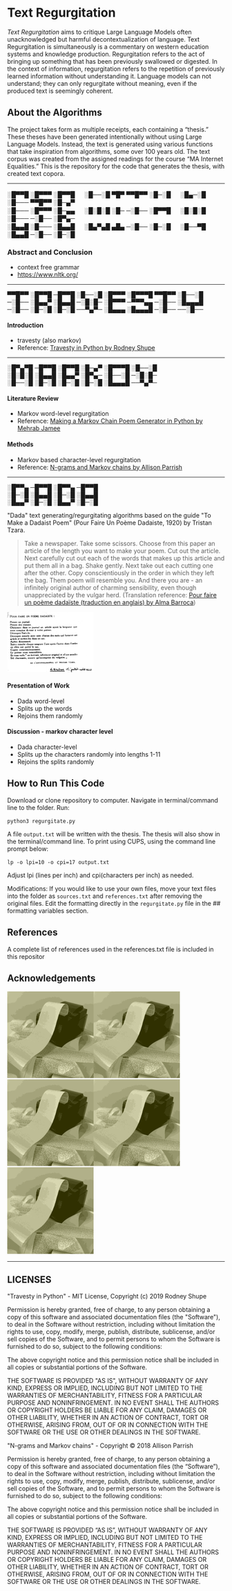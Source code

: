 # Text Regurgitation

*Text Regurgitation* aims to critique Large Language Models often unacknowledged but harmful decontextualization of language. Text Regurgitation is simultaneously is a commentary on western education systems and knowledge production. Regurgitation refers to the act of bringing up something that has been previously swallowed or digested. In the context of information, regurgitation refers to the repetition of previously learned information without understanding it. Language models can not understand; they can only regurgitate without meaning, even if the produced text is seemingly coherent. 

## About the Algorithms

The project takes form as multiple receipts, each containing a “thesis.” These theses have been generated intentionally without using Large Language Models. Instead, the text is generated using various functions that take inspiration from algorithms, some over 100 years old. The text corpus was created from the assigned readings for the course “MA Internet Equalities.” This is the repository for the code that generates the thesis, with created text copora. 

- - - 

░█▀▀█ ░█▀▀▀ ░█▀▀█ 　 ░█──░█ ▀█▀ ▀▀█▀▀ ░█─░█ 　 ░█▄─░█ ░█─── ▀▀█▀▀ ░█─▄▀ \
░█─── ░█▀▀▀ ░█─▄▄ 　 ░█░█░█ ░█─ ─░█── ░█▀▀█ 　 ░█░█░█ ░█─── ─░█── ░█▀▄─ \
░█▄▄█ ░█─── ░█▄▄█ 　 ░█▄▀▄█ ▄█▄ ─░█── ░█─░█ 　 ░█──▀█ ░█▄▄█ ─░█── ░█─░█

### Abstract and Conclusion
* context free grammar
* https://www.nltk.org/

- - - 

▀▀█▀▀ ░█▀▀█ ─█▀▀█ ░█──░█ ░█▀▀▀ ░█▀▀▀█ ▀▀█▀▀ ░█──░█ \
─░█── ░█▄▄▀ ░█▄▄█ ─░█░█─ ░█▀▀▀ ─▀▀▀▄▄ ─░█── ░█▄▄▄█ \
─░█── ░█─░█ ░█─░█ ──▀▄▀─ ░█▄▄▄ ░█▄▄▄█ ─░█── ──░█──

#### Introduction 
* travesty (also markov)
* Reference: <a href="https://github.com/rodneyshupe/travestypy" target="_blank">Travesty in Python by Rodney Shupe</a>

- - - 

░█▀▄▀█ ─█▀▀█ ░█▀▀█ ░█─▄▀ ░█▀▀▀█ ░█──░█ \
░█░█░█ ░█▄▄█ ░█▄▄▀ ░█▀▄─ ░█──░█ ─░█░█─ \
░█──░█ ░█─░█ ░█─░█ ░█─░█ ░█▄▄▄█ ──▀▄▀─

#### Literature Review  
* Markov word-level regurgitation
* Reference: <a href="https://medium.com/upperlinecode/making-a-markov-chain-poem-generator-in-python-4903d0586957" target="_blank">Making a Markov Chain Poem Generator in Python by Mehrab Jamee</a>

#### Methods 
* Markov based character-level regurgitation
* Reference: <a href="https://github.com/aparrish/rwet/blob/master/ngrams-and-markov-chains.ipynb" target="_blank">N-grams and Markov chains by Allison Parrish</a>

- - -

░█▀▀▄ ─█▀▀█ ░█▀▀▄ ─█▀▀█ \
░█─░█ ░█▄▄█ ░█─░█ ░█▄▄█ \
░█▄▄▀ ░█─░█ ░█▄▄▀ ░█─░█

"Dada" text generating/regurgitating algorithms based on the guide "To Make a Dadaist Poem" (Pour Faire Un Poème Dadaiste, 1920) by Tristan Tzara. 

> Take a newspaper. Take some scissors. Choose from this paper an article of the length you want to make your poem. Cut out the article. Next carefully cut out each of the words that makes up this article and put them all in a bag. Shake gently. Next take out each cutting one after the other. Copy conscientiously in the order in which they left the bag. Them poem will resemble you. And there you are - an infinitely original author of charming sensibility, even though unappreciated by the vulgar herd. (Translation reference: <a href="https://lyricstranslate.com/fr/make-dadaist-poem-pour-faire-un-po%C3%A8me-dada%C3%AFste.html" target="_blank">Pour faire un poème dadaïste (traduction en anglais) by Alma Barroca</a>)

<img src="https://github.com/lexahl/text-regurgitation/blob/main/img/tt1920.png?raw=true" alt="Prenez un journal. Prenez des ciseaux. Choisissez dans ce journal un article ayant la longueur que vous comptez donner à votre poème. Découpez l’article. Découpez ensuite avec soin chacun des mots qui forment cet article et mettez-les dans un sac. Agitez doucement. Sortez ensuite chaque coupure l’une après l’autre. Copiez les consciencieusement dans l’ordre où elles ont quitté le sac. Le poème vous ressemblera. Et vous voilà un écrivain infiniment original et d’une sensibilité charmante, encore qu’incomprise du vulgaire." title="Text Regurgitation" width="200"/>

#### Presentation of Work 
* Dada word-level
* Splits up the words
* Rejoins them randomly

#### Discussion - markov character level
* Dada character-level 
* Splits up the characters randomly into lengths 1-11
* Rejoins the splits randomly


## How to Run This Code

Download or clone repository to computer. Navigate in terminal/command line to the folder. Run:

```
python3 regurgitate.py
```

A file `output.txt` will be written with the thesis. The thesis will also show in the terminal/command line. To print using CUPS, using the command line prompt below: 

```
lp -o lpi=10 -o cpi=17 output.txt
```

Adjust lpi (lines per inch) and cpi(characters per inch) as needed. 

Modifications: If you would like to use your own files, move your text files into the folder as `sources.txt` and `references.txt` after removing the original files. Edit the formatting directly in the `regurgitate.py` file in the ## formatting variables section. 


## References

A complete list of references used in the references.txt file is included in this repositor

## Acknowledgements



<img src="https://github.com/lexahl/text-regurgitation/blob/main/img/cover.png?raw=true" alt="receipt printer printing 1m long receipt, all surrounding the printer" title="Text Regurgitation" width="200"/><img src="https://github.com/lexahl/text-regurgitation/blob/main/img/cover.png?raw=true" alt="receipt printer printing 1m long receipt, all surrounding the printer" title="Text Regurgitation" width="200"/><img src="https://github.com/lexahl/text-regurgitation/blob/main/img/cover.png?raw=true" alt="receipt printer printing 1m long receipt, all surrounding the printer" title="Text Regurgitation" width="200"/><img src="https://github.com/lexahl/text-regurgitation/blob/main/img/cover.png?raw=true" alt="receipt printer printing 1m long receipt, all surrounding the printer" title="Text Regurgitation" width="200"/><img src="https://github.com/lexahl/text-regurgitation/blob/main/img/cover.png?raw=true" alt="receipt printer printing 1m long receipt, all surrounding the printer" title="Text Regurgitation" width="200"/>

- - -


## LICENSES

"Travesty in Python" - MIT License, Copyright (c) 2019 Rodney Shupe

Permission is hereby granted, free of charge, to any person obtaining a copy
of this software and associated documentation files (the "Software"), to deal
in the Software without restriction, including without limitation the rights
to use, copy, modify, merge, publish, distribute, sublicense, and/or sell
copies of the Software, and to permit persons to whom the Software is
furnished to do so, subject to the following conditions:

The above copyright notice and this permission notice shall be included in all
copies or substantial portions of the Software.

THE SOFTWARE IS PROVIDED "AS IS", WITHOUT WARRANTY OF ANY KIND, EXPRESS OR
IMPLIED, INCLUDING BUT NOT LIMITED TO THE WARRANTIES OF MERCHANTABILITY,
FITNESS FOR A PARTICULAR PURPOSE AND NONINFRINGEMENT. IN NO EVENT SHALL THE
AUTHORS OR COPYRIGHT HOLDERS BE LIABLE FOR ANY CLAIM, DAMAGES OR OTHER
LIABILITY, WHETHER IN AN ACTION OF CONTRACT, TORT OR OTHERWISE, ARISING FROM,
OUT OF OR IN CONNECTION WITH THE SOFTWARE OR THE USE OR OTHER DEALINGS IN THE
SOFTWARE.



"N-grams and Markov chains" - Copyright © 2018 Allison Parrish

Permission is hereby granted, free of charge, to any person obtaining a copy of
this software and associated documentation files (the “Software”), to deal in
the Software without restriction, including without limitation the rights to
use, copy, modify, merge, publish, distribute, sublicense, and/or sell copies
of the Software, and to permit persons to whom the Software is furnished to do
so, subject to the following conditions:

The above copyright notice and this permission notice shall be included in all
copies or substantial portions of the Software.

THE SOFTWARE IS PROVIDED “AS IS”, WITHOUT WARRANTY OF ANY KIND, EXPRESS OR
IMPLIED, INCLUDING BUT NOT LIMITED TO THE WARRANTIES OF MERCHANTABILITY,
FITNESS FOR A PARTICULAR PURPOSE AND NONINFRINGEMENT. IN NO EVENT SHALL THE
AUTHORS OR COPYRIGHT HOLDERS BE LIABLE FOR ANY CLAIM, DAMAGES OR OTHER
LIABILITY, WHETHER IN AN ACTION OF CONTRACT, TORT OR OTHERWISE, ARISING FROM,
OUT OF OR IN CONNECTION WITH THE SOFTWARE OR THE USE OR OTHER DEALINGS IN THE
SOFTWARE.

